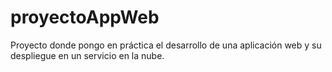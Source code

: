 # proyectoAppWeb
Proyecto donde pongo en práctica el desarrollo de una aplicación web y su despliegue en un servicio en la nube.
